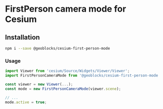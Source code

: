 # FirstPerson camera mode for Cesium

## Installation

```bash
npm i --save @geoblocks/cesium-first-person-mode
```

### Usage

```js
import Viewer from 'cesium/Source/Widgets/Viewer/Viewer';
import FirstPersonCameraMode from '@geoblocks/cesium-first-person-mode';

const viewer = new Viewer(...);
const mode = new FirstPersonCameraMode(viewer.scene);

// ...
mode.active = true;
```
